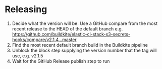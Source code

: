 # Releasing

1. Decide what the version will be. Use a GitHub compare from the most recent release to the HEAD of the default branch e.g. https://github.com/buildkite/elastic-ci-stack-s3-secrets-hooks/compare/v2.1.4...master
1. Find the most recent default branch build in the Buildkite pipeline
1. Unblock the block step supplying the version number that the tag will use, e.g. v2.1.5
1. Wait for the GitHub Release publish step to run
